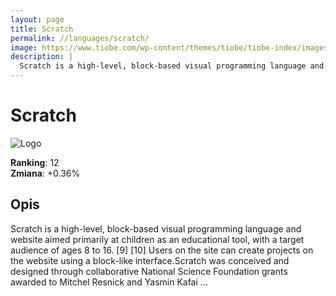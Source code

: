 ```yaml
---
layout: page
title: Scratch
permalink: //languages/scratch/
image: https://www.tiobe.com/wp-content/themes/tiobe/tiobe-index/images/Scratch.png
description: |
  Scratch is a high-level, block-based visual programming language and website aimed primarily at children as an educational tool, with a target audience of ages 8 to 16. [9] [10] Users on the site can create projects on the website using a block-like interface.Scratch was conceived and designed through collaborative National Science Foundation grants awarded to Mitchel Resnick and Yasmin Kafai ...
---
```


# Scratch

![Logo](https://www.tiobe.com/wp-content/themes/tiobe/tiobe-index/images/Scratch.png)

**Ranking**: 12  
**Zmiana**: +0.36%    

## Opis

Scratch is a high-level, block-based visual programming language and website aimed primarily at children as an educational tool, with a target audience of ages 8 to 16. [9] [10] Users on the site can create projects on the website using a block-like interface.Scratch was conceived and designed through collaborative National Science Foundation grants awarded to Mitchel Resnick and Yasmin Kafai ...
